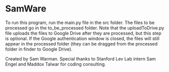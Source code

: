 # SamWare

To run this program, run the main.py file in the src folder. The files to be processed go in the to_be_processed folder. Note that the uploadToDrive.py file uploads the files to Google Drive after they are processed, but this step is optional. If the Google authentication window is closed, the files will still appear in the processed folder (they can be dragged from the processed folder in finder to Google Drive).

Created by Sam Warman. Special thanks to Stanford Lev Lab intern Sam Engel and Maddox Talwar for coding consulting.
